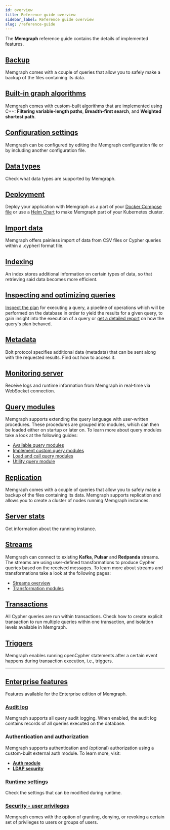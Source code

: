 ```yaml
---
id: overview
title: Reference guide overview
sidebar_label: Reference guide overview
slug: /reference-guide
---
```


The **Memgraph** reference guide contains the details of implemented features.

## [Backup](/reference-guide/backup.md)

Memgraph comes with a couple of queries that allow you to safely make a backup
of the files containing its data.

## [Built-in graph algorithms](/reference-guide/graph-algorithms.md)

Memgraph comes with custom-built algorithms that are implemented using C++:
**Filtering variable-length paths**, **Breadth-first search**, and **Weighted
shortest path**.

## [Configuration settings](/reference-guide/configuration.md)

Memgraph can be configured by editing the Memgraph configuration file or by
including another configuration file.

## [Data types](/reference-guide/data-types.md)

Check what data types are supported by Memgraph. 

## [Deployment](/reference-guide/deployment/docker.md)

Deploy your application with Memgraph as a part of your [Docker Compose file](/reference-guide/deployment/docker.md)
or use a [Helm Chart](/reference-guide/deployment/kubernetes.md) to make Memgraph part of your Kubernetes cluster.

## [Import data](/reference-guide/import-data/overview.md)

Memgraph offers painless import of data from CSV files or Cypher queries within
a .cypherl format file.

## [Indexing](/reference-guide/indexing.md)

An index stores additional information on certain types of data, so that
retrieving said data becomes more efficient.

## [Inspecting and optimizing queries](/reference-guide/optimizing-queries/inspecting-queries.md)

[Inspect the plan](/reference-guide/optimizing-queries/inspecting-queries.md)
for executing a query, a pipeline of operations which will be performed on the
database in order to yield the results for a given query, to gain insight into
the execution of a query or [get a detailed
report](/reference-guide/optimizing-queries//profiling-queries.md) on how the
query's plan behaved.

## [Metadata](./metadata.md)

Bolt protocol specifies additional data (metadata) that can be sent along with
the requested results. Find out how to access it.

## [Monitoring server](/reference-guide/monitoring-server.md)

Receive logs and runtime information from Memgraph in real-time via WebSocket connection.

## [Query modules](/reference-guide/query-modules/overview.md)

Memgraph supports extending the query language with user-written procedures.
These procedures are grouped into modules, which can then be loaded either on
startup or later on. To learn more about query modules take a look at the
following guides:

- [Available query
  modules](/reference-guide/query-modules/available-query-modules.md)
- [Implement custom query
  modules](/reference-guide/query-modules/implement-custom-query-modules/custom-query-module-example.md)
- [Load and call query
  modules](/reference-guide/query-modules/load-call-query-modules.md)
- [Utility query
  module](/reference-guide/query-modules/module-file-utilities.md)

## [Replication](/reference-guide/replication.md)

Memgraph comes with a couple of queries that allow you to safely make a backup
of the files containing its data. Memgraph supports replication and allows you
to create a cluster of nodes running Memgraph instances.

## [Server stats](/reference-guide/server-stats.md)

Get information about the running instance. 

## [Streams](/reference-guide/streams/overview.md)

Memgraph can connect to existing **Kafka**, **Pulsar** and **Redpanda** streams.
The streams are using user-defined transformations to produce Cypher queries
based on the received messages. To learn more about streams and transformations
take a look at the following pages:

- [Streams overview](/reference-guide/streams/overview.md)
- [Transformation
  modules](/reference-guide/streams/transformation-modules/overview.md)

## [Transactions](/reference-guide/transactions.md)

All Cypher queries are run within transactions. Check how to create explicit
transaction to run multiple queries within one transaction, and isolation levels
available in Memgraph.

## [Triggers](/reference-guide/triggers.md)

Memgraph enables running openCypher statements after a certain event happens
during transaction execution, i.e., triggers.

----

## [Enterprise features](/reference-guide/enabling-enterprise.md)

Features available for the Enterprise edition of Memgraph.

### [Audit log](/reference-guide/audit-log.md)

Memgraph supports all query audit logging. When enabled, the audit log contains
records of all queries executed on the database.

### Authentication and authorization

Memgraph supports authentication and (optional) authorization using a
custom-built external auth module. To learn more, visit:

- **[Auth module](/reference-guide/auth-module.md)**
- **[LDAP security](/reference-guide/ldap-security.md)**

### [Runtime settings](/reference-guide/runtime-settings.md)

Check the settings that can be modified during runtime. 

### [Security - user privileges](/reference-guide/security.md)

Memgraph comes with the option of granting, denying, or revoking a certain set
of privileges to users or groups of users.
